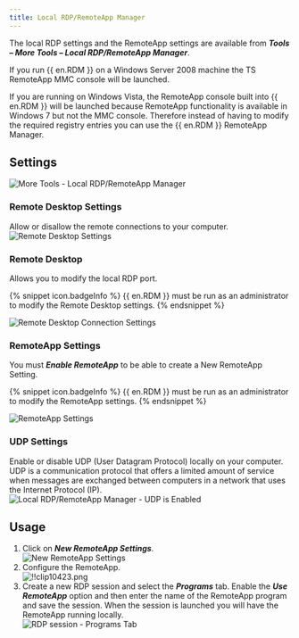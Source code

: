 ```yaml
---
title: Local RDP/RemoteApp Manager
---
```

The local RDP settings and the RemoteApp settings are available from ***Tools – More Tools – Local RDP/RemoteApp Manager***.  

If you run {{ en.RDM }} on a Windows Server 2008 machine the TS RemoteApp MMC console will be launched.  

If you are running on Windows Vista, the RemoteApp console built into {{ en.RDM }} will be launched because RemoteApp functionality is available in Windows 7 but not the MMC console. Therefore instead of having to modify the required registry entries you can use the {{ en.RDM }} RemoteApp Manager. 

## Settings 

![More Tools - Local RDP/RemoteApp Manager](https://webdevolutions.azureedge.net/docs/en/rdm/windows/clip11350.png) 

### Remote Desktop Settings 

Allow or disallow the remote connections to your computer.  
![Remote Desktop Settings](https://webdevolutions.azureedge.net/docs/en/rdm/windows/clip10418.png) 

### Remote Desktop 

Allows you to modify the local RDP port.  

{% snippet icon.badgeInfo %} 
{{ en.RDM }} must be run as an administrator to modify the Remote Desktop settings. 
{% endsnippet %}
 
![Remote Desktop Connection Settings](https://webdevolutions.azureedge.net/docs/en/rdm/windows/clip10419.png) 

### RemoteApp Settings 

You must ***Enable RemoteApp*** to be able to create a New RemoteApp Setting. 

{% snippet icon.badgeInfo %} 
{{ en.RDM }} must be run as an administrator to modify the RemoteApp settings. 
{% endsnippet %}
 
![RemoteApp Settings](https://webdevolutions.azureedge.net/docs/en/rdm/windows/clip10420.png) 

### UDP Settings 

Enable or disable UDP (User Datagram Protocol) locally on your computer. UDP is a communication protocol that offers a limited amount of service when messages are exchanged between computers in a network that uses the Internet Protocol (IP).  
![Local RDP/RemoteApp Manager - UDP is Enabled](https://webdevolutions.azureedge.net/docs/en/rdm/windows/clip11351.png) 

## Usage 

1. Click on ***New RemoteApp Settings***.  
![New RemoteApp Settings](https://webdevolutions.azureedge.net/docs/en/rdm/windows/clip10422.png) 
1. Configure the RemoteApp.  
![!!clip10423.png](https://webdevolutions.azureedge.net/docs/en/rdm/windows/clip10423.png) 
1. Create a new RDP session and select the ***Programs*** tab. Enable the ***Use RemoteApp*** option and then enter the name of the RemoteApp program and save the session. When the session is launched you will have the RemoteApp running locally.  
![RDP session - Programs Tab](https://webdevolutions.azureedge.net/docs/en/rdm/windows/clip10812.png) 
